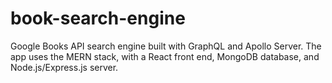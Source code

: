 # book-search-engine
Google Books API search engine built with GraphQL and Apollo Server. The app uses the MERN stack, with a React front end, MongoDB database, and Node.js/Express.js server. 

